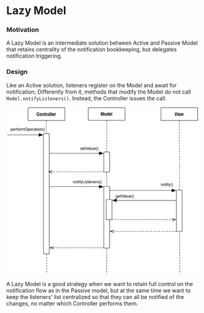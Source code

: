 # Lazy Model

### Motivation

A Lazy Model is an intermediate solution between Active and Passive Model 
that retains centrality of the notification bookkeeping, but delegates notification triggering. 

### Design

Like an Active solution, listeners register on the Model and await for
notification; Differently from it, methods that modify the Model do not call
``Model.notifyListeners()``. Instead, the Controller issues the call.

<p align="center">
    <img src="images/lazy_model/lazy_model.png" />
</p>

A Lazy Model is a good strategy when we want to retain full control on the
notification flow as in the Passive model, but at the same time we want to keep
the listeners' list centralized so that they can all be notified of the changes,
no matter which Controller performs them.

